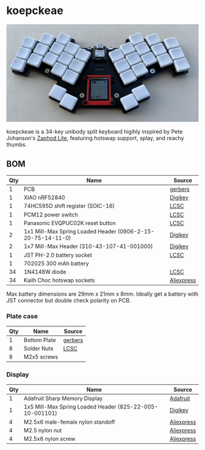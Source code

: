 # koepckeae

![PCB](./images/assembled.jpg)

koepckeae is a 34-key unibody split keyboard higihly inspired by Pete Johanson's [Zaphod Lite](https://gitlab.com/lpgalaxy/zaphod/-/tree/main), featuring hotswap support, splay, and reachy thumbs.

## BOM

| Qty | Name                                                        | Source                                                                                                             |
|-----|-------------------------------------------------------------|--------------------------------------------------------------------------------------------------------------------|
| 1   | PCB                                                         | [gerbers](pcb/choc/koepckeae_gerbers.zip)                                                                          |
| 1   | XIAO nRF52840                                               | [Digikey](https://www.digikey.com/en/products/detail/seeed-technology-co-ltd/102010448/16652893)                   |
| 1   | 74HC595D shift register (SOIC-16)                           | [LCSC](https://www.lcsc.com/product-detail/Shifting-Register_Nexperia-74HC595D-118_C5947.html)                     |
| 1   | PCM12 power switch                                          | [LCSC](https://www.lcsc.com/product-detail/Slide-Switches_C-K-PCM12SMTR_C221841.html)                              |
| 1   | Panasonic EVQPUC02K reset button                            | [LCSC](https://www.lcsc.com/product-detail/_PANASONIC-_C79174.html)                                                |
| 2   | 1x1 Mill-Max Spring Loaded Header (0906-2-15-20-75-14-11-0) | [Digikey](https://www.digikey.com/en/products/detail/mill-max-manufacturing-corp/0906-2-15-20-75-14-11-0/1147050)  |
| 2   | 1x7 Mill-Max Header (310-43-107-41-001000)                  | [Digikey](https://www.digikey.com/en/products/detail/mill-max-manufacturing-corp/310-43-107-41-001000/1212181)     |
| 1   | JST PH-2.0 battery socket                                   | [LCSC](https://www.lcsc.com/product-detail/Wire-To-Board-Wire-To-Wire-Connector_JST-S2B-PH-K-S-LF-SN_C173752.html) |
| 1   | 702025 300 mAh battery                                      |                                                                                                                    |
| 34  | 1N4148W diode                                               | [LCSC](https://www.lcsc.com/product-detail/Switching-Diode_MDD-Microdiode-Electronics-1N4148W_C84367.html)         |
| 34  | Kailh Choc hotswap sockets                                  | [Aliexpress](https://aliexpress.com/item/33023283633.html?sku_id=10000000883911874)                                |

Max battery dimensions are 29mm x 21mm x 8mm. Ideally get a battery with JST connector but double check polarity on PCB.

### Plate case

| Qty | Name         | Source                                                             |
|-----|--------------|--------------------------------------------------------------------|
| 1   | Bottom Plate | [gerbers](mechanical/bottom-plate/bottom_plate_gerbers.zip)        |
| 8   | Solder Nuts  | [LCSC](https://www.lcsc.com/product-detail/_Sinhoo-_C2916384.html) |
| 8   | M2x5 screws  |                                                                    |

### Display

| Qty | Name                                                     | Source                                                                                                         |
|-----|----------------------------------------------------------|----------------------------------------------------------------------------------------------------------------|
| 1   | Adafruit Sharp Memory Display                            | [Adafruit](https://www.adafruit.com/product/3502)                                                              |
| 1   | 1x5 Mill-Max Spring Loaded Header (825-22-005-10-001101) | [Digikey](https://www.digikey.com/en/products/detail/mill-max-manufacturing-corp/825-22-005-10-001101/6149696) |
| 4   | M2.5x6 male-female nylon standoff                        | [Aliexpress](https://aliexpress.com/item/32871403400.html?sku_id=10000002420611426)                            |
| 4   | M2.5 nylon nut                                           | [Aliexpress](https://aliexpress.com/item/32868992270.html?sku_id=10000010058105677)                            |
| 4   | M2.5x6 nylon screw                                       | [Aliexpress](https://aliexpress.com/item/32870030598.html?sku_id=10000002668418327)                            |
